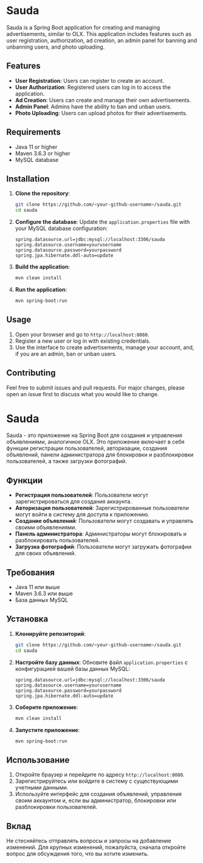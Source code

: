 # Sauda

Sauda is a Spring Boot application for creating and managing advertisements, similar to OLX. This application includes features such as user registration, authorization, ad creation, an admin panel for banning and unbanning users, and photo uploading.

## Features

- **User Registration**: Users can register to create an account.
- **User Authorization**: Registered users can log in to access the application.
- **Ad Creation**: Users can create and manage their own advertisements.
- **Admin Panel**: Admins have the ability to ban and unban users.
- **Photo Uploading**: Users can upload photos for their advertisements.

## Requirements

- Java 11 or higher
- Maven 3.6.3 or higher
- MySQL database

## Installation

1. **Clone the repository**:
    ```sh
    git clone https://github.com/<your-github-username>/sauda.git
    cd sauda
    ```

2. **Configure the database**:
    Update the `application.properties` file with your MySQL database configuration:
    ```properties
    spring.datasource.url=jdbc:mysql://localhost:3306/sauda
    spring.datasource.username=yourusername
    spring.datasource.password=yourpassword
    spring.jpa.hibernate.ddl-auto=update
    ```

3. **Build the application**:
    ```sh
    mvn clean install
    ```

4. **Run the application**:
    ```sh
    mvn spring-boot:run
    ```

## Usage

1. Open your browser and go to `http://localhost:8080`.
2. Register a new user or log in with existing credentials.
3. Use the interface to create advertisements, manage your account, and, if you are an admin, ban or unban users.

## Contributing

Feel free to submit issues and pull requests. For major changes, please open an issue first to discuss what you would like to change.
















# Sauda

Sauda - это приложение на Spring Boot для создания и управления объявлениями, аналогичное OLX. Это приложение включает в себя функции регистрации пользователей, авторизации, создания объявлений, панели администратора для блокировки и разблокировки пользователей, а также загрузки фотографий.

## Функции

- **Регистрация пользователей**: Пользователи могут зарегистрироваться для создания аккаунта.
- **Авторизация пользователей**: Зарегистрированные пользователи могут войти в систему для доступа к приложению.
- **Создание объявлений**: Пользователи могут создавать и управлять своими объявлениями.
- **Панель администратора**: Администраторы могут блокировать и разблокировать пользователей.
- **Загрузка фотографий**: Пользователи могут загружать фотографии для своих объявлений.

## Требования

- Java 11 или выше
- Maven 3.6.3 или выше
- База данных MySQL

## Установка

1. **Клонируйте репозиторий**:
    ```sh
    git clone https://github.com/<your-github-username>/sauda.git
    cd sauda
    ```

2. **Настройте базу данных**:
    Обновите файл `application.properties` с конфигурацией вашей базы данных MySQL:
    ```properties
    spring.datasource.url=jdbc:mysql://localhost:3306/sauda
    spring.datasource.username=yourusername
    spring.datasource.password=yourpassword
    spring.jpa.hibernate.ddl-auto=update
    ```

3. **Соберите приложение**:
    ```sh
    mvn clean install
    ```

4. **Запустите приложение**:
    ```sh
    mvn spring-boot:run
    ```

## Использование

1. Откройте браузер и перейдите по адресу `http://localhost:8080`.
2. Зарегистрируйтесь или войдите в систему с существующими учетными данными.
3. Используйте интерфейс для создания объявлений, управления своим аккаунтом и, если вы администратор, блокировки или разблокировки пользователей.

## Вклад

Не стесняйтесь отправлять вопросы и запросы на добавление изменений. Для крупных изменений, пожалуйста, сначала откройте вопрос для обсуждения того, что вы хотите изменить.


